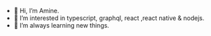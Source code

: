 - 👋  Hi, I’m Amine.
- 👀  I’m interested in typescript, graphql, react ,react native & nodejs.
- 🌱  I’m always learning new things.

